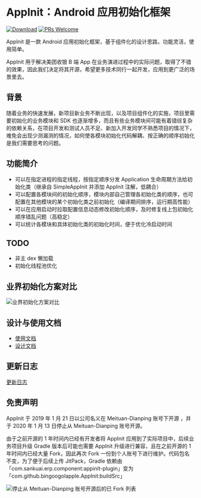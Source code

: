 # AppInit：Android 应用初始化框架

[![Download](https://api.bintray.com/packages/bingoogolapple/maven/bga-appinit-plugin/images/download.svg)](https://bintray.com/bingoogolapple/maven/bga-appinit-plugin/_latestVersion)
[![PRs Welcome](https://img.shields.io/badge/PRs-welcome-brightgreen.svg)](https://github.com/bingoogolapple/AppInit/pulls)

AppInit 是一款 Android 应用初始化框架，基于组件化的设计思路，功能灵活，使用简单。

AppInit 用于解决美团收银 B 端 App 在业务演进过程中的实际问题，取得了不错的效果，因此我们决定将其开源，希望更多技术同行一起开发，应用到更广泛的场景里去。

## 背景

随着业务的快速发展，新项目新业务不断出现，以及项目组件化的实施，项目里需要初始化的业务模块和 SDK 也逐渐增多，而且有些业务模块间可能有着错综复杂的依赖关系，在项目开发和测试人员不足、新加入开发同学不熟悉项目的情况下，难免会出现少测漏测的情况，如何使各模块初始化代码解耦、按正确的顺序初始化是我们需要思考的问题。

## 功能简介

* 可以在指定进程的指定线程，按指定顺序分发 Application 生命周期方法给初始化类（继承自 SimpleAppInit 并添加 AppInit 注解，低耦合）
* 可以配置各模块间的初始化顺序，模块内部自己管理各初始化类的顺序，也可配置在其他模块的某个初始化类之前初始化（编译期间排序，运行期高性能）
* 可以在应用启动时拉取配置信息动态修改初始化顺序，及时修复线上包初始化顺序错乱问题（高稳定）
* 可以统计各模块和具体初始化类的初始化时间，便于优化冷启动时间

## TODO

* 非主 dex 懒加载
* 初始化线程池优化

## 业界初始化方案对比

![业界初始化方案对比](docs/imgs/comparison.png)

## 设计与使用文档

* [使用文档](docs/user-manual.md)
* [设计文档](docs/principle.md)

## 更新日志

[更新日志](CHANGELOG.md)

## 免责声明

AppInit 于 2019 年 1 月 21 日以公司名义在 Meituan-Dianping 账号下开源 ，并于 2020 年 1 月 13 日停止从 Meituan-Dianping 账号开源。

由于之前开源的 1 年时间内已经有开发者将 AppInit 应用到了实际项目中，后续业务项目升级 Gradle 版本后可能也需要 AppInit 升级进行兼容，且在之前开源的 1 年时间内已经大量 Fork，因此再次 Fork 一份到个人账号下进行维护。代码包名不变，为了便于后续上传 JitPack，Gradle 依赖由「com.sankuai.erp.component:appinit-plugin」变为「com.github.bingoogolapple.AppInit:buildSrc」

![停止从 Meituan-Dianping 账号开源后的已 Fork 列表](docs/imgs/disclaimer.png)